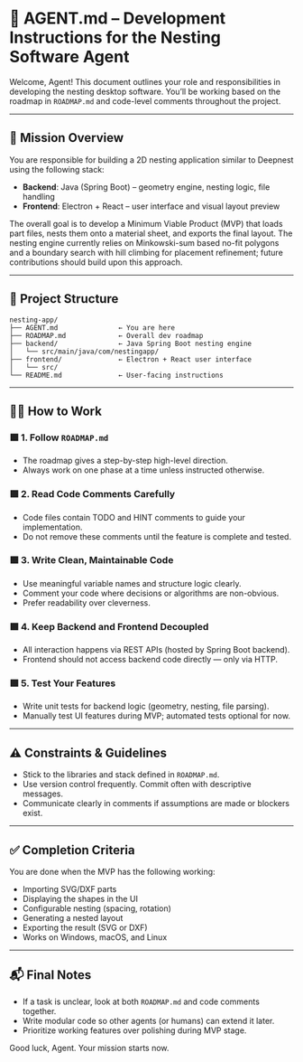 
# 🤖 AGENT.md – Development Instructions for the Nesting Software Agent

Welcome, Agent! This document outlines your role and responsibilities in developing the nesting desktop software. You’ll be working based on the roadmap in `ROADMAP.md` and code-level comments throughout the project.

---

## 🧭 Mission Overview

You are responsible for building a 2D nesting application similar to Deepnest using the following stack:

- **Backend**: Java (Spring Boot) – geometry engine, nesting logic, file handling
- **Frontend**: Electron + React – user interface and visual layout preview

The overall goal is to develop a Minimum Viable Product (MVP) that loads part files, nests them onto a material sheet, and exports the final layout. The nesting engine currently relies on Minkowski-sum based no-fit polygons and a boundary search with hill climbing for placement refinement; future contributions should build upon this approach.

---

## 📂 Project Structure

```
nesting-app/
├── AGENT.md               ← You are here
├── ROADMAP.md             ← Overall dev roadmap
├── backend/               ← Java Spring Boot nesting engine
│   └── src/main/java/com/nestingapp/
├── frontend/              ← Electron + React user interface
│   └── src/
└── README.md              ← User-facing instructions
```

---

## 🧑‍💻 How to Work

### 🟩 1. Follow `ROADMAP.md`
- The roadmap gives a step-by-step high-level direction.
- Always work on one phase at a time unless instructed otherwise.

### 🟩 2. Read Code Comments Carefully
- Code files contain TODO and HINT comments to guide your implementation.
- Do not remove these comments until the feature is complete and tested.

### 🟩 3. Write Clean, Maintainable Code
- Use meaningful variable names and structure logic clearly.
- Comment your code where decisions or algorithms are non-obvious.
- Prefer readability over cleverness.

### 🟩 4. Keep Backend and Frontend Decoupled
- All interaction happens via REST APIs (hosted by Spring Boot backend).
- Frontend should not access backend code directly — only via HTTP.

### 🟩 5. Test Your Features
- Write unit tests for backend logic (geometry, nesting, file parsing).
- Manually test UI features during MVP; automated tests optional for now.

---

## ⚠️ Constraints & Guidelines

- Stick to the libraries and stack defined in `ROADMAP.md`.
- Use version control frequently. Commit often with descriptive messages.
- Communicate clearly in comments if assumptions are made or blockers exist.

---

## ✅ Completion Criteria

You are done when the MVP has the following working:
- Importing SVG/DXF parts
- Displaying the shapes in the UI
- Configurable nesting (spacing, rotation)
- Generating a nested layout
- Exporting the result (SVG or DXF)
- Works on Windows, macOS, and Linux

---

## 📬 Final Notes

- If a task is unclear, look at both `ROADMAP.md` and code comments together.
- Write modular code so other agents (or humans) can extend it later.
- Prioritize working features over polishing during MVP stage.

Good luck, Agent. Your mission starts now.
